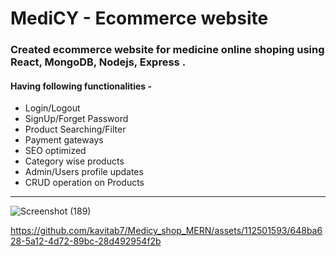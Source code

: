 # MediCY - Ecommerce website
### Created ecommerce website for medicine online shoping using React, MongoDB, Nodejs, Express .
#### Having following functionalities - 
* Login/Logout
* SignUp/Forget Password
* Product Searching/Filter
* Payment gateways
* SEO optimized
* Category wise products
* Admin/Users profile updates
* CRUD operation on Products
---
![Screenshot (189)](https://github.com/kavitab7/Medicy_shop_MERN/assets/112501593/fe8969c5-aac8-41ff-9c63-2658b3fa4403)

https://github.com/kavitab7/Medicy_shop_MERN/assets/112501593/648ba628-5a12-4d72-89bc-28d492954f2b

